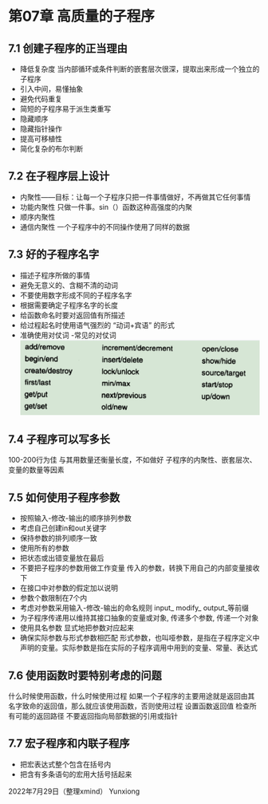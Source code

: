 # 第07章 高质量的子程序

## 7.1 创建子程序的正当理由
- 降低复杂度 当内部循环或条件判断的嵌套层次很深，提取出来形成一个独立的子程序
- 引入中间，易懂抽象
- 避免代码重复
- 简短的子程序易于派生类重写
- 隐藏顺序
- 隐藏指针操作
- 提高可移植性
- 简化复杂的布尔判断

## 7.2 在子程序层上设计
- 内聚性——目标：让每一个子程序只把一件事情做好，不再做其它任何事情
- 功能内聚性	只做一件事。sin（）函数这种高强度的内聚
- 顺序内聚性
- 通信内聚性	一个子程序中的不同操作使用了同样的数据

## 7.3 好的子程序名字
- 描述子程序所做的事情
- 避免无意义的、含糊不清的动词
- 不要使用数字形成不同的子程序名字
- 根据需要确定子程序名字的长度
- 给函数命名时要对返回值有所描述
- 给过程起名时使用语气强烈的 “动词+宾语” 的形式
- 准确使用对仗词 
	-常见的对仗词![](_assets/_file_代码大全（第二版）第07章%20高质量的子程序/img-代码大全（第二版）第07章%20高质量的子程序-20220729_161852733.png)

## 7.4 子程序可以写多长
100-200行为佳
与其用数量还衡量长度，不如做好 子程序的内聚性、嵌套层次、变量的数量等因素

## 7.5 如何使用子程序参数
- 按照输入-修改-输出的顺序排列参数
- 考虑自己创建in和out关键字
- 保持参数的排列顺序一致
- 使用所有的参数
- 把状态或出错变量放在最后
- 不要把子程序的参数用做工作变量    传入的参数，转换下用自己的内部变量接收下
- 在接口中对参数的假定加以说明
- 参数个数限制在7个内
- 考虑对参数采用输入-修改-输出的命名规则    input_ modify_ output_等前缀
- 为子程序传递用以维持其接口抽象的变量或对象,  传递多个参数, 传递一个对象
- 使用具名参数 显式地把参数对应起来
- 确保实际参数与形式参数相匹配    形式参数，也叫哑参数，是指在子程序定义中声明的变量。实际参数是指在实际的子程序调用中用到的变量、常量、表达式
	
## 7.6 使用函数时要特别考虑的问题
什么时候使用函数，什么时候使用过程
	如果一个子程序的主要用途就是返回由其名字致命的返回值，那么就应该使用函数，否则使用过程
设置函数返回值
	检查所有可能的返回路径
	不要返回指向局部数据的引用或指针
	
## 7.7  宏子程序和内联子程序
- 把宏表达式整个包含在括号内
- 把含有多条语句的宏用大括号括起来

2022年7月29日（整理xmind）
Yunxiong
